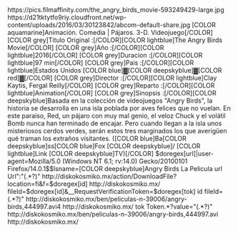 <item>
<title>[COLOR skyblue]Angry Birds La Pelicula[/COLOR]</title>
<thumbnail>https://pics.filmaffinity.com/the_angry_birds_movie-593249429-large.jpg</thumbnail>
<fanart>https://d21tktytfo9riy.cloudfront.net/wp-content/uploads/2016/03/30123842/abcom-default-share.jpg</fanart>
<genre>[COLOR aquamarine]Animación. Comedia | Pájaros. 3-D. Videojuego[/COLOR]</genre>
<info>
[COLOR grey]Titulo Original :[/COLOR][COLOR lightblue]The Angry Birds Movie[/COLOR]
[COLOR grey]Año :[/COLOR][COLOR lightblue]2016[/COLOR]
[COLOR grey]Duracion :[/COLOR][COLOR lightblue]97 min[/COLOR]
[COLOR grey]Pais :[/COLOR][COLOR lightblue]Estados Unidos [COLOR blue]▓[COLOR deepskyblue]▓[COLOR red]▓[/COLOR]
[COLOR grey]Director :[/COLOR][COLOR lightblue]Clay Kaytis,  Fergal Reilly[/COLOR]
[COLOR grey]Reparto :[/COLOR][COLOR lightblue]Animation[/COLOR]
[COLOR grey]Sinopsis :[/COLOR][COLOR deepskyblue]Basada en la colección de videojuegos "Angry Birds", la historia se desarrolla en una isla poblada por aves felices que no vuelan. En este paraíso, Red, un pájaro con muy mal genio, el veloz Chuck y el volátil Bomb nunca han terminado de encajar. Pero cuando llegan a la isla unos misteriosos cerdos verdes, serán estos tres marginados los que averigüen qué traman los extraños visitantes. ([COLOR blue]Ba[COLOR deepskyblue]ss[COLOR blue]Fox [COLOR deepskyblue]/ [COLOR lightblue]Link [COLOR deepskyblue]TV)[/COLOR]</info>
<link>$doregex[url]|user-agent=Mozilla/5.0 (Windows NT 6.1; rv:14.0) Gecko/20100101 Firefox/14.0.1$$lsname=[COLOR deepskyblue]Angry Birds La Pelicula</link>
<regex>
<name>url</name>
<expres>Url":"(.*?)"</expres>
<page>http://diskokosmiko.mx/action/DownloadFile?location=fi&amp;f=$doregex[id]</page>
<referer>http://diskokosmiko.mx/</referer>
<rawpost>fileId=$doregex[id]&amp;__RequestVerificationToken=$doregex[tok]</rawpost>
<cookiejar></cookiejar>
</regex>
<regex>
<name>id</name>
<expres>fileId=(.*?)"</expres>
<page>http://diskokosmiko.mx/ben/peliculas-n-39006/angry-birds,444997.avi4</page>
<referer>http://diskokosmiko.mx/</referer>
</regex>
<regex>
<name>tok</name>
<expres>Token.*?value="(.*?)"</expres>
<page>http://diskokosmiko.mx/ben/peliculas-n-39006/angry-birds,444997.avi</page>
<referer>http://diskokosmiko.mx/</referer>
</regex>
</item>
